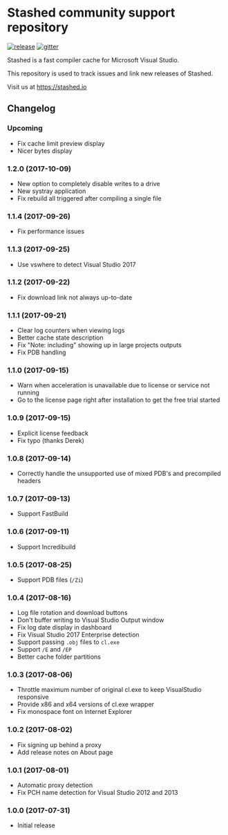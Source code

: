 # Stashed community support repository

[![release][badge.release]][release]
[![gitter][badge.gitter]][gitter]

[badge.release]: https://img.shields.io/github/release/playscale/stashed.io.svg
[badge.gitter]: https://badges.gitter.im/playscale/stashed.io.svg

[release]: https://github.com/playscale/stashed.io/releases/latest
[gitter]: https://gitter.im/playscale/stashed.io?utm_source=badge&utm_medium=badge&utm_campaign=pr-badge&utm_content=badge

Stashed is a fast compiler cache for Microsoft Visual Studio.

This repository is used to track issues and link new releases of Stashed.

Visit us at https://stashed.io

## Changelog

### Upcoming

- Fix cache limit preview display
- Nicer bytes display

### 1.2.0 (2017-10-09)

- New option to completely disable writes to a drive
- New systray application
- Fix rebuild all triggered after compiling a single file

### 1.1.4 (2017-09-26)

- Fix performance issues

### 1.1.3 (2017-09-25)

- Use vswhere to detect Visual Studio 2017

### 1.1.2 (2017-09-22)

- Fix download link not always up-to-date

### 1.1.1 (2017-09-21)

- Clear log counters when viewing logs
- Better cache state description
- Fix "Note: including" showing up in large projects outputs
- Fix PDB handling

### 1.1.0 (2017-09-15)

- Warn when acceleration is unavailable due to license or service not running
- Go to the license page right after installation to get the free trial started

### 1.0.9 (2017-09-15)

- Explicit license feedback
- Fix typo (thanks Derek)

### 1.0.8 (2017-09-14)

- Correctly handle the unsupported use of mixed PDB's and precompiled headers

### 1.0.7 (2017-09-13)

- Support FastBuild

### 1.0.6 (2017-09-11)

- Support Incredibuild

### 1.0.5 (2017-08-25)

- Support PDB files (`/Zi`)

### 1.0.4 (2017-08-16)

- Log file rotation and download buttons
- Don't buffer writing to Visual Studio Output window
- Fix log date display in dashboard
- Fix Visual Studio 2017 Enterprise detection
- Support passing `.obj` files to `cl.exe`
- Support `/E` and `/EP`
- Better cache folder partitions

### 1.0.3 (2017-08-06)

- Throttle maximum number of original cl.exe to keep VisualStudio responsive
- Provide x86 and x64 versions of cl.exe wrapper
- Fix monospace font on Internet Explorer

### 1.0.2 (2017-08-02)

- Fix signing up behind a proxy
- Add release notes on About page

### 1.0.1 (2017-08-01)

- Automatic proxy detection
- Fix PCH name detection for Visual Studio 2012 and 2013

### 1.0.0 (2017-07-31)

- Initial release
